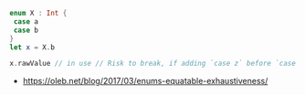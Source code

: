 


```swift
enum X : Int {
 case a
 case b
}
let x = X.b

x.rawValue // in use // Risk to break, if adding `case z` before `case b`
```



* https://oleb.net/blog/2017/03/enums-equatable-exhaustiveness/
